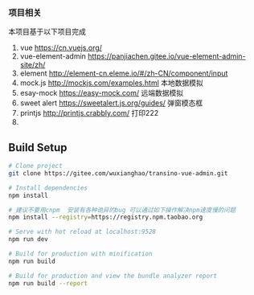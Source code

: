 ### **项目相关**
本项目基于以下项目完成
1. vue https://cn.vuejs.org/ 
2. vue-element-admin  https://panjiachen.gitee.io/vue-element-admin-site/zh/
3. element http://element-cn.eleme.io/#/zh-CN/component/input 
4. mock.js http://mockjs.com/examples.html 本地数据模拟
5. esay-mock https://easy-mock.com/   远端数据模拟  
6. sweet alert https://sweetalert.js.org/guides/ 弹窗模态框
7. printjs http://printjs.crabbly.com/  打印222
8. 


## Build Setup

```bash
# Clone project
git clone https://gitee.com/wuxianghao/transino-vue-admin.git

# Install dependencies
npm install

# 建议不要用cnpm  安装有各种诡异的bug 可以通过如下操作解决npm速度慢的问题
npm install --registry=https://registry.npm.taobao.org

# Serve with hot reload at localhost:9528
npm run dev

# Build for production with minification
npm run build

# Build for production and view the bundle analyzer report
npm run build --report
```



